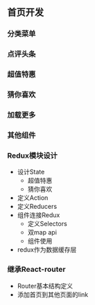 ## 首页开发

### 分类菜单

### 点评头条

### 超值特惠

### 猜你喜欢

### 加载更多

### 其他组件

### Redux模块设计
- 设计State
  - 超值特惠
  - 猜你喜欢
- 定义Action
- 定义Reducers
- 组件连接Redux
  - 定义Selectors
  - 双map api
  - 组件使用
- redux作为数据缓存层

### 继承React-router
- Router基本结构定义
- 添加首页到其他页面的link
